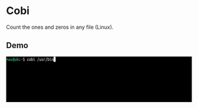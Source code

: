 # Cobi

Count the ones and zeros in any file (Linux).

## Demo

![Demo of Cobi: Counting the ones and zeros in the directory /usr/bin, containing 1554 files.](/imgs/demo.gif)
